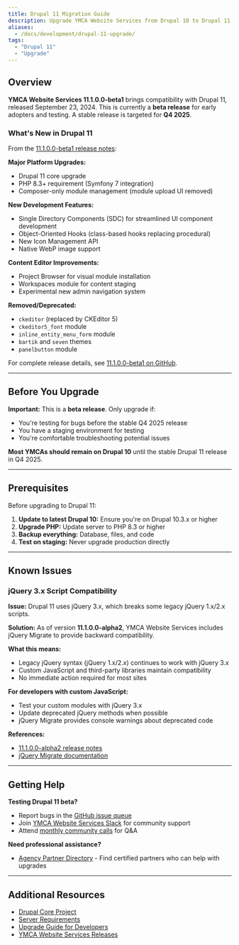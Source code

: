 ```yaml
---
title: Drupal 11 Migration Guide
description: Upgrade YMCA Website Services from Drupal 10 to Drupal 11.
aliases:
  - /docs/development/drupal-11-upgrade/
tags:
  - "Drupal 11"
  - "Upgrade"
---
```


## Overview

**YMCA Website Services 11.1.0.0-beta1** brings compatibility with Drupal 11, released September 23, 2024. This is currently a **beta release** for early adopters and testing. A stable release is targeted for **Q4 2025**.

### What's New in Drupal 11

From the [11.1.0.0-beta1 release notes](https://github.com/YCloudYUSA/yusaopeny/releases/tag/11.1.0.0-beta1):

**Major Platform Upgrades:**
- Drupal 11 core upgrade
- PHP 8.3+ requirement (Symfony 7 integration)
- Composer-only module management (module upload UI removed)

**New Development Features:**
- Single Directory Components (SDC) for streamlined UI component development
- Object-Oriented Hooks (class-based hooks replacing procedural)
- New Icon Management API
- Native WebP image support

**Content Editor Improvements:**
- Project Browser for visual module installation
- Workspaces module for content staging
- Experimental new admin navigation system

**Removed/Deprecated:**
- `ckeditor` (replaced by CKEditor 5)
- `ckeditor5_font` module
- `inline_entity_menu_form` module
- `bartik` and `seven` themes
- `panelbutton` module

For complete release details, see [11.1.0.0-beta1 on GitHub](https://github.com/YCloudYUSA/yusaopeny/releases/tag/11.1.0.0-beta1).

---

## Before You Upgrade

**Important:** This is a **beta release**. Only upgrade if:
- You're testing for bugs before the stable Q4 2025 release
- You have a staging environment for testing
- You're comfortable troubleshooting potential issues

**Most YMCAs should remain on Drupal 10** until the stable Drupal 11 release in Q4 2025.

---

## Prerequisites

Before upgrading to Drupal 11:

1. **Update to latest Drupal 10:** Ensure you're on Drupal 10.3.x or higher
2. **Upgrade PHP:** Update server to PHP 8.3 or higher
3. **Backup everything:** Database, files, and code
4. **Test on staging:** Never upgrade production directly

---

## Known Issues

### jQuery 3.x Script Compatibility

**Issue:** Drupal 11 uses jQuery 3.x, which breaks some legacy jQuery 1.x/2.x scripts.

**Solution:** As of version **11.1.0.0-alpha2**, YMCA Website Services includes jQuery Migrate to provide backward compatibility.

**What this means:**
- Legacy jQuery syntax (jQuery 1.x/2.x) continues to work with jQuery 3.x
- Custom JavaScript and third-party libraries maintain compatibility
- No immediate action required for most sites

**For developers with custom JavaScript:**
- Test your custom modules with jQuery 3.x
- Update deprecated jQuery methods when possible
- jQuery Migrate provides console warnings about deprecated code

**References:**
- [11.1.0.0-alpha2 release notes](https://github.com/YCloudYUSA/yusaopeny/releases/tag/11.1.0.0-alpha2)
- [jQuery Migrate documentation](https://github.com/jquery/jquery-migrate)

---

## Getting Help

**Testing Drupal 11 beta?**
- Report bugs in the [GitHub issue queue](https://github.com/YCloudYUSA/yusaopeny/issues)
- Join [YMCA Website Services Slack](https://ycloud.y.org/slack) for community support
- Attend [monthly community calls](/blog/monthly-calls/) for Q&A

**Need professional assistance?**
- [Agency Partner Directory](https://ds.ymca.org/partners) - Find certified partners who can help with upgrades

---

## Additional Resources

- [Drupal Core Project](https://www.drupal.org/project/drupal)
- [Server Requirements](../server-requirements/)
- [Upgrade Guide for Developers](../openy-upgrade-how-to-for-developers/)
- [YMCA Website Services Releases](https://github.com/YCloudYUSA/yusaopeny/releases)
